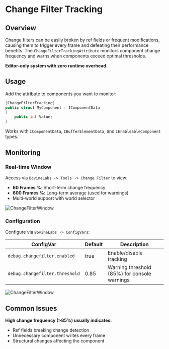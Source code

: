 # Change Filter Tracking

## Overview

Change filters can be easily broken by ref fields or frequent modifications, causing them to trigger every frame and defeating their performance benefits. The `ChangeFilterTrackingAttribute` monitors component change frequency and warns when components exceed optimal thresholds.

**Editor-only system with zero runtime overhead.**

## Usage

Add the attribute to components you want to monitor:

```csharp
[ChangeFilterTracking]
public struct MyComponent : IComponentData
{
    public int Value;    
}
```

Works with `IComponentData`, `IBufferElementData`, and `IEnableableComponent` types.

## Monitoring

### Real-time Window
Access via `BovineLabs -> Tools -> Change Filter` to view:
- **60 Frames %**: Short-term change frequency
- **600 Frames %**: Long-term average (used for warnings)
- Multi-world support with world selector

![ChangeFilterWindow](Images/ChangeFilterWindow.png)

### Configuration
Configure via `BovineLabs -> ConfigVars`:

| ConfigVar                      | Default | Description                                  |
|--------------------------------|---------|----------------------------------------------|
| `debug.changefilter.enabled`   | true    | Enable/disable tracking                      |
| `debug.changefilter.threshold` | 0.85    | Warning threshold (85%) for console warnings |

![ChangeFilterWindow](Images/ChangeFilterTrackingOption.png)

## Common Issues

**High change frequency (>85%) usually indicates:**
- Ref fields breaking change detection
- Unnecessary component writes every frame
- Structural changes affecting the component